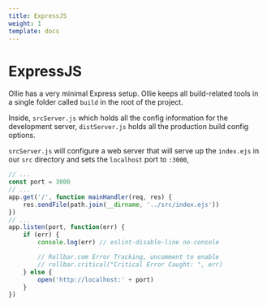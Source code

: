 ```yaml
---
title: ExpressJS
weight: 1
template: docs
---
```


# ExpressJS

Ollie has a very minimal Express setup. Ollie keeps all build-related tools in a single folder called `build` in the root of the project.

Inside, `srcServer.js` which holds all the config information for the development server, `distServer.js` holds all the production build config options.

`srcServer.js` will configure a web server that will serve up the `index.ejs` in our `src` directory and sets the `localhost` port to `:3000`,

```javascript
// ...
const port = 3000
// ...
app.get('/', function mainHandler(req, res) {
    res.sendFile(path.join(__dirname, '../src/index.ejs'))
})
// ...
app.listen(port, function(err) {
    if (err) {
        console.log(err) // eslint-disable-line no-console

        // Rollbar.com Error Tracking, uncomment to enable
        // rollbar.critical("Critical Error Caught: ", err)
    } else {
        open('http://localhost:' + port)
    }
})
```
